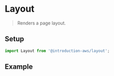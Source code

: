 # Layout

> Renders a page layout.

## Setup

```jsx
import Layout from '@introduction-aws/layout';
```

## Example

```jsx

```